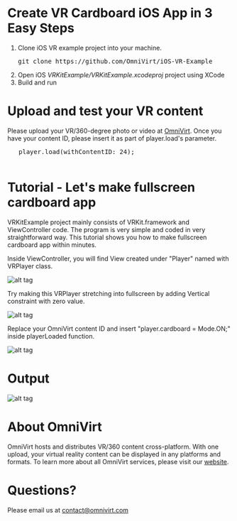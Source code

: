 # Create VR Cardboard iOS App in 3 Easy Steps

1. Clone iOS VR example project into your machine. 
   <pre>
   git clone https://github.com/OmniVirt/iOS-VR-Example
   </pre>
2. Open iOS *VRKitExample/VRKitExample.xcodeproj* project using XCode
3. Build and run

# Upload and test your VR content

Please upload your VR/360-degree photo or video at [OmniVirt](https://upload.omnivirt.com/).
Once you have your content ID, please insert it as part of player.load's parameter.

   <pre>
   player.load(withContentID: 24);
   </pre>
# Tutorial - Let's make fullscreen cardboard app

VRKitExample project mainly consists of VRKit.framework and ViewController code.
The program is very simple and coded in very straightforward way.
This tutorial shows you how to make fullscreen cardboard app within minutes.

Inside ViewController, you will find View created under "Player" named with VRPlayer class.

![alt tag](https://s3.amazonaws.com/adsoptimal-3dx-assets/manual_upload/wiki/step+1+-+Check+VRPlayer+View.png)

Try making this VRPlayer stretching into fullscreen by adding Vertical constraint with zero value.

![alt tag](https://s3.amazonaws.com/adsoptimal-3dx-assets/manual_upload/wiki/step+2+-+Make+Player+fullscreen.png)

Replace your OmniVirt content ID and insert "player.cardboard = Mode.ON;" inside playerLoaded function.

![alt tag](https://s3.amazonaws.com/adsoptimal-3dx-assets/manual_upload/wiki/step+3+-+Turn+cardboard+mode+on.png)

# Output

![alt tag](https://s3.amazonaws.com/adsoptimal-3dx-assets/manual_upload/wiki/cardboard+output.png)

# About OmniVirt

OmniVirt hosts and distributes VR/360 content cross-platform.
With one upload, your virtual reality content can be displayed in any platforms and formats.
To learn more about all OmniVirt services, please visit our [website](https://www.omnivirt.com).

# Questions?

Please email us at [contact@omnivirt.com](mailto:contact@omnivirt.com)
